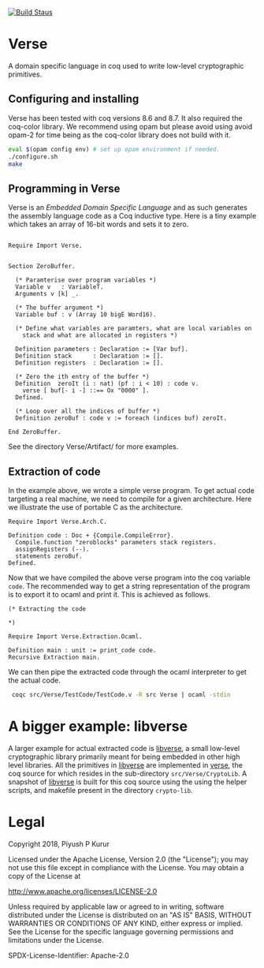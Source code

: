 [![Build Staus][travis-status]][travis-raaz]

Verse
=====

A domain specific language in coq used to write low-level
cryptographic primitives.

Configuring and installing
--------------------------

Verse has been tested with coq versions 8.6 and 8.7. It also required
the coq-color library. We recommend using opam but please avoid using
avoid opam-2 for time being as the coq-color library does not build
with it.


```bash
eval $(opam config env) # set up opam environment if needed.
./configure.sh
make

```

Programming in Verse
--------------------

Verse is an _Embedded Domain Specific Language_ and as such generates
the assembly language code as a Coq inductive type. Here is a tiny example
which takes an array of 16-bit words and sets it to zero.

```coq

Require Import Verse.


Section ZeroBuffer.

  (* Paramterise over program variables *)
  Variable v   : VariableT.
  Arguments v [k] _.

  (* The buffer argument *)
  Variable buf : v (Array 10 bigE Word16).

  (* Define what variables are paramters, what are local variables on
    stack and what are allocated in registers *)

  Definition parameters : Declaration := [Var buf].
  Definition stack      : Declaration := [].
  Definition registers  : Declaration := [].

  (* Zero the ith entry of the buffer *)
  Definition  zeroIt (i : nat) (pf : i < 10) : code v.
    verse [ buf[- i -] ::== Ox "0000" ].
  Defined.

  (* Loop over all the indices of buffer *)
  Definition zeroBuf : code v := foreach (indices buf) zeroIt.

End ZeroBuffer.

```

See the directory Verse/Artifact/ for more examples.


Extraction of code
-------------------

In the example above, we wrote a simple verse program. To get actual code
targeting a real machine, we need to compile for a given architecture. Here
we illustrate the use of portable C as the architecture.

```coq
Require Import Verse.Arch.C.

Definition code : Doc + {Compile.CompileError}.
  Compile.function "zeroblocks" parameters stack registers.
  assignRegisters (--).
  statements zeroBuf.
Defined.
```

Now that we have compiled the above verse program into the coq
variable `code`.  The recommended way to get a string representation
of the program is to export it to ocaml and print it. This is achieved
as follows.

```coq
(* Extracting the code

*)

Require Import Verse.Extraction.Ocaml.

Definition main : unit := print_code code.
Recursive Extraction main.
```

We can then pipe the extracted code through the ocaml interpreter to
get the actual code.

```bash
 coqc src/Verse/TestCode/TestCode.v -R src Verse | ocaml -stdin
```

# A bigger example: libverse

A larger example for actual extracted code is [libverse], a small
low-level cryptographic library primarily meant for being embedded in
other high level libraries. All the primitives in [libverse] are
implemented in [verse][repo], the coq source for which resides in the
sub-directory `src/Verse/CryptoLib`. A snapshot of [libverse] is built
for this coq source using the using the helper scripts, and makefile
present in the directory `crypto-lib`.


# Legal

Copyright 2018, Piyush P Kurur

Licensed under the Apache License, Version 2.0 (the "License");
you may not use this file except in compliance with the License.
You may obtain a copy of the License at

   http://www.apache.org/licenses/LICENSE-2.0

Unless required by applicable law or agreed to in writing, software
distributed under the License is distributed on an "AS IS" BASIS,
WITHOUT WARRANTIES OR CONDITIONS OF ANY KIND, either express or implied.
See the License for the specific language governing permissions and
limitations under the License.

SPDX-License-Identifier: Apache-2.0


[wiki]: <https://github.com/raaz-crypto/verse-coq/wiki> "Verse coq repo"
[repo]: <https://github.com/raaz-crypto/verse-coq> "Verse on github"

[emailgroups]: <https://groups.google.com/forum/#!forum/hraaz> "Raaz on Google groups"

[travis-status]: <https://secure.travis-ci.org/raaz-crypto/verse-coq.png> "Build status"

[travis-raaz]: <https://travis-ci.org/raaz-crypto/verse-coq/>
[libverse]: <https://github.com/raaz-crypto/libverse>

